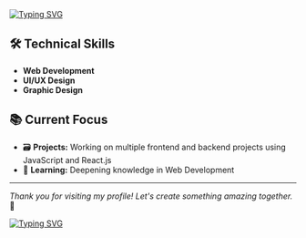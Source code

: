 <div>
  <a href="https://git.io/typing-svg">
    <img src="https://readme-typing-svg.herokuapp.com?font=Fira+Code&size=20&pause=1000&color=2CF700&width=435&lines=Hello%F0%9F%91%8B+I'm+Tirth+Patel" alt="Typing SVG" />
  </a>
</div>

## 🛠 Technical Skills

- **Web Development**
- **UI/UX Design**
- **Graphic Design**
  
## 📚 Current Focus

- 🗃️ **Projects:** Working on multiple frontend and backend projects using JavaScript and React.js
- 🎯 **Learning:** Deepening knowledge in Web Development
  
___

*Thank you for visiting my profile! Let's create something amazing together.* 🤝

<div>
  <a href="" target="_blank">
    <img src="https://readme-typing-svg.demolab.com?font=Mooli&pause=1000&multiline=true&width=435&lines=%E2%9C%A8EVER+POSITIVE%2C+NEVER+NEGATIVE%E2%9C%A8" alt="Typing SVG" />
  </a>
</div>
